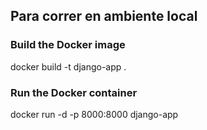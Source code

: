 ## Para correr en ambiente local
### Build the Docker image
docker build -t django-app .
### Run the Docker container
docker run -d -p 8000:8000 django-app